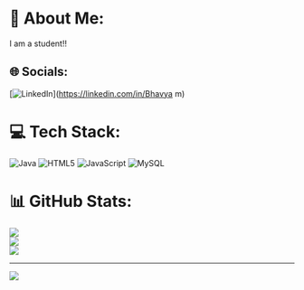 # 💫 About Me:
I am a student!!


## 🌐 Socials:
[![LinkedIn](https://img.shields.io/badge/LinkedIn-%230077B5.svg?logo=linkedin&logoColor=white)](https://linkedin.com/in/Bhavya m) 

# 💻 Tech Stack:
![Java](https://img.shields.io/badge/java-%23ED8B00.svg?style=for-the-badge&logo=openjdk&logoColor=white) ![HTML5](https://img.shields.io/badge/html5-%23E34F26.svg?style=for-the-badge&logo=html5&logoColor=white) ![JavaScript](https://img.shields.io/badge/javascript-%23323330.svg?style=for-the-badge&logo=javascript&logoColor=%23F7DF1E) ![MySQL](https://img.shields.io/badge/mysql-4479A1.svg?style=for-the-badge&logo=mysql&logoColor=white)
# 📊 GitHub Stats:
![](https://github-readme-stats.vercel.app/api?username=Bhavyam84&theme=vue-dark&hide_border=false&include_all_commits=false&count_private=true)<br/>
![](https://github-readme-streak-stats.herokuapp.com/?user=Bhavyam84&theme=vue-dark&hide_border=false)<br/>
![](https://github-readme-stats.vercel.app/api/top-langs/?username=Bhavyam84&theme=vue-dark&hide_border=false&include_all_commits=false&count_private=true&layout=compact)

---
[![](https://visitcount.itsvg.in/api?id=Bhavyam84&icon=0&color=0)](https://visitcount.itsvg.in)

<!-- Proudly created with GPRM ( https://gprm.itsvg.in ) -->
